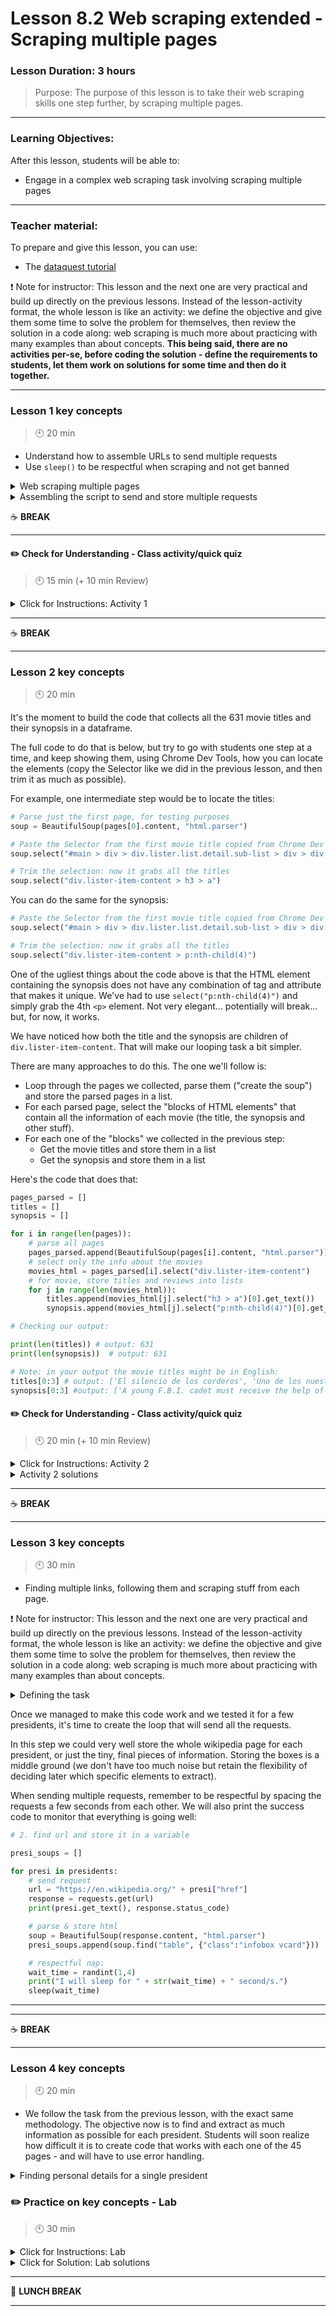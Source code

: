 # Lesson 8.2 Web scraping extended - Scraping multiple pages

### Lesson Duration: 3 hours

> Purpose: The purpose of this lesson is to take their web scraping skills one step further, by scraping multiple pages.

---

### Learning Objectives:

After this lesson, students will be able to:

- Engage in a complex web scraping task involving scraping multiple pages

---

### Teacher material:

To prepare and give this lesson, you can use:

- The [dataquest tutorial](https://www.dataquest.io/blog/web-scraping-beautifulsoup/)

:exclamation: Note for instructor: This lesson and the next one are very practical and build up directly on the previous lessons. Instead of the lesson-activity format, the whole lesson is like an activity: we define the objective and give them some time to solve the problem for themselves, then review the solution in a code along: web scraping is much more about practicing with many examples than about concepts. **This being said, there are no activities per-se, before coding the solution - define the requirements to students, let them work on solutions for some time and then do it together.**

---

### Lesson 1 key concepts

> :clock10: 20 min

- Understand how to assemble URLs to send multiple requests
- Use `sleep()` to be respectful when scraping and not get banned

<details>
<summary> Web scraping multiple pages </summary>

We practiced web scraping when all the information is in a single table of a single page in a site. What happens when we want to scrape information from multiple pages?

- Go to [https://www.imdb.com/search/title/](https://www.imdb.com/search/title/) and enter the following parameters, leaving all other fields blank or with its default value:

  - Title Type: Feature film
  - Release date: From 1990 to 1992 (You don't need to enter the month and/or date here)
  - User Rating: 7.5 to -

The page you get should be familiar. There's a list with movies and each movie has its title, release year, crew, etc. You could inspect the page and build the code to collect the date.
However, the results we obtained contain 631 movies, and each page only contains 50 of them (you can change the settings to obtain up to 250 movies/page, but that still won't make it till the end).
The way to automatize web scraping in these cases is to look at the URLs The one we've obtained is the following: `https://www.imdb.com/search/title/?title_type=feature&release_date=1990-01-01,1992-12-31&user_rating=7.5,`

If you scroll down and click on "Next", the URL is now:
`https://www.imdb.com/search/title/?title_type=feature&release_date=1990-01-01,1992-12-31&user_rating=7.5,&start=51&ref_=adv_nxt`

Click again on "Next" and here's the new URL:
`https://www.imdb.com/search/title/?title_type=feature&release_date=1990-01-01,1992-12-31&user_rating=7.5,&start=101&ref_=adv_nxt`

The patterns are clear: our search options are in the parameters `title_type`, `release_date`and `user_rating`. Then, we have the `start` parameter, which jumps in intervals of 50, and the `ref_` parameter, which takes the value of "adv_nxt".

Let's do some requests:

```python
# 1. import libraries
from bs4 import BeautifulSoup
import requests

# 2. url: we start with the 'second' page
url = "https://www.imdb.com/search/title/?title_type=feature&release_date=1990-01-01,1992-12-31&user_rating=7.5,&start=51&ref_=adv_nxt"

# 3. download html with a get request
response = requests.get(url)
response.status_code # 200 status code means OK!

# 4.1. parse html (create the 'soup')
soup = BeautifulSoup(response.content, "html.parser")
# 4.2. check that the html code looks like it should
soup

```

Now, we'll have to build a loop where we simply replace the 51 for all the other values (jumping by 50) up until the end of the results. For simplicity, we will build manually this list of values to iterate through:

```python
iterations = range(1, 631, 50)

for i in iterations:
    start_at= str(i)
    url = "https://www.imdb.com/search/title/?title_type=feature&release_date=1990-01-01,1992-12-31&user_rating=7.5,&start=" + start_at + "&ref_=adv_nxt"
    print(url)
```

**Respectful scraping:**

There we have it, all the URLs we need! Before starting with the actual scraping, though, there's something we need to note when sending massive, automated requests to websites: it's rude.
We just have 13 of them, which is not too many, but it's still a good practice to let a few seconds pass in between requests. Some pages don't like being scraped and will block your IP if they detect it's sending automated requests. Others might have a small server for the traffic they handle, and sending too many requests might crash the site.
The sleep module will help us with that. Here's how it works, waiting 2 seconds between each iteration in a for loop:

```python
from time import sleep
for i in range(5):
    print(i)
    sleep(2)
```

To make it more "human", we can randomize the waiting time:

```python
from random import randint
for i in range(5):
    print(i)
    wait_time = randint(1,4)
    print("I will sleep for " + str(wait_time) + " seconds.")
    sleep(wait_time)
```

</details>

<details>
  <summary> Assembling the script to send and store multiple requests </summary>

We have already covered all the pieces leading to the code to respectfully send multiple requests but it's still good to go slowly over the full script below with the students:

```python
pages = []

for i in iterations:
    # assemble the url:
    start_at= str(i)
    url = "https://www.imdb.com/search/title/?title_type=feature&release_date=1990-01-01,1992-12-31&user_rating=7.5,&start=" + start_at + "&ref_=adv_nxt"

    # download html with a get request:
    response = requests.get(url)

    # monitor the process by printing the status code
    print("Status code: " + str(response.status_code))

    # store response into "pages" list
    pages.append(response)

    # respectful nap:
    wait_time = randint(1,4)
    print("I will sleep for " + str(wait_time) + " second/s.")
    sleep(wait_time)
```

Note how if you print the object `pages` after running the code above, you'll just see the response code messages, but the html code is still accessible and you can parse it the same way we've always done:

```python
BeautifulSoup(pages[0].content, "html.parser")
```

It's also worth noting that we're storing much more data than we need. We could filter the information in the loop.

</details>

:coffee: **BREAK**

---

#### :pencil2: Check for Understanding - Class activity/quick quiz

> :clock10: 15 min (+ 10 min Review)

<details>
  <summary> Click for Instructions: Activity 1 </summary>

- No activity, students practiced with the previous codealong.

</details>

---

:coffee: **BREAK**

---

### Lesson 2 key concepts

> :clock10: 20 min

It's the moment to build the code that collects all the 631 movie titles and their synopsis in a dataframe.

The full code to do that is below, but try to go with students one step at a time, and keep showing them, using Chrome Dev Tools, how you can locate the elements (copy the Selector like we did in the previous lesson, and then trim it as much as possible).

For example, one intermediate step would be to locate the titles:

```python
# Parse just the first page, for testing purposes
soup = BeautifulSoup(pages[0].content, "html.parser")

# Paste the Selector from the first movie title copied from Chrome Dev Tools
soup.select("#main > div > div.lister.list.detail.sub-list > div > div:nth-child(1) > div.lister-item-content > h3 > a")

# Trim the selection: now it grabs all the titles
soup.select("div.lister-item-content > h3 > a")
```


You can do the same for the synopsis:

```python
# Paste the Selector from the first movie title copied from Chrome Dev Tools
soup.select("#main > div > div.lister.list.detail.sub-list > div > div:nth-child(1) > div.lister-item-content > p:nth-child(4)")

# Trim the selection: now it grabs all the titles
soup.select("div.lister-item-content > p:nth-child(4)")
```


One of the ugliest things about the code above is that the HTML element containing the synopsis does not have any combination of tag and attribute that makes it unique. We've had to use `select("p:nth-child(4)")` and simply grab the 4th `<p>` element. Not very elegant... potentially will break... but, for now, it works.

We have noticed how both the title and the synopsis are children of `div.lister-item-content`. That will make our looping task a bit simpler.

There are many approaches to do this. The one we'll follow is:

- Loop through the pages we collected, parse them ("create the soup") and store the parsed pages in a list.
- For each parsed page, select the "blocks of HTML elements" that contain all the information of each movie (the title, the synopsis and other stuff).
- For each one of the "blocks" we collected in the previous step:
  - Get the movie titles and store them in a list
  - Get the synopsis and store them in a list

Here's the code that does that:

```python
pages_parsed = []
titles = []
synopsis = []

for i in range(len(pages)):
    # parse all pages
    pages_parsed.append(BeautifulSoup(pages[i].content, "html.parser"))
    # select only the info about the movies
    movies_html = pages_parsed[i].select("div.lister-item-content")
    # for movie, store titles and reviews into lists
    for j in range(len(movies_html)):
        titles.append(movies_html[j].select("h3 > a")[0].get_text())
        synopsis.append(movies_html[j].select("p:nth-child(4)")[0].get_text().strip())

# Checking our output:

print(len(titles)) # output: 631
print(len(synopsis))  # output: 631

# Note: in your output the movie titles might be in English:
titles[0:3] # output: ['El silencio de los corderos', 'Uno de los nuestros', 'Solo en casa']
synopsis[0:3] #output: ['A young F.B.I. cadet must receive the help of an incarcerated and manipulative cannibal killer to help catch another serial killer, a madman who skins his victims.', 'The story of Henry Hill and his life in the mob, covering his relationship with his wife Karen Hill and his mob partners Jimmy Conway and Tommy DeVito in the Italian-American crime syndicate.', 'An eight-year-old troublemaker must protect his house from a pair of burglars when he is accidentally left home alone by his family during Christmas vacation.']
```

#### :pencil2: Check for Understanding - Class activity/quick quiz

> :clock10: 20 min (+ 10 min Review)

<details>
  <summary> Click for Instructions: Activity 2 </summary>

- No activity, students practiced with the previous codealong.

</details>

<details>
  <summary> Activity 2 solutions</summary>

</details>

---

:coffee: **BREAK**

---

### Lesson 3 key concepts

> :clock10: 30 min

- Finding multiple links, following them and scraping stuff from each page.

:exclamation: Note for instructor: This lesson and the next one are very practical and build up directly on the previous lessons. Instead of the lesson-activity format, the whole lesson is like an activity: we define the objective and give them some time to solve the problem for themselves, then review the solution in a code along: web scraping is much more about practicing with many examples than about concepts.

<details>
<summary> Defining the task </summary>

Our objective is to create a dataframe with information about the presidents of the United States. To do this, we will go through this steps:

1. Scrape this [list of presidents of the United States](https://en.wikipedia.org/wiki/List_of_presidents_of_the_United_States).

2. Collect all the links to the Wikipedia page of each president.

3. Scrape the Wikipedia page of each president.

4. Find and store information about each president.

5. Organize the information in a dataframe where we have each president as a row and each variable we collected as a column.

<summary> Scraping links from a Wikipedia table </summary>

```python
# 1. import libraries
from bs4 import BeautifulSoup
import requests
import pandas as pd


# 2. find url and store it in a variable
url = "https://en.wikipedia.org/wiki/List_of_presidents_of_the_United_States"

# 3. download html with a get request
response = requests.get(url)
response.status_code # 200 status code means OK!

# 4.1. parse html (create the 'soup')
soup = BeautifulSoup(response.content, "html.parser")
# 4.2. check that the html code looks like it should
soup

# this solution is not very elegant, but works. The CSS selector we copied had an "nth-child" that we could iterate to find presidents, but some elements were empty, so we concatenate each new element with "+" instead of appending as usual:

presidents = []

for i in range(95):
    presidents = presidents + soup.select("tbody > tr:nth-child(" + str(i) + ") > td:nth-child(4) > b > a")

# check the output:
presidents
```

<details>
  <summary> Expected output of "presidents" </summary>

```html
[<a href="/wiki/George_Washington" title="George Washington">George Washington</a>,
<a href="/wiki/John_Adams" title="John Adams">John Adams</a>,
<a href="/wiki/Thomas_Jefferson" title="Thomas Jefferson">Thomas Jefferson</a>,
<a href="/wiki/James_Madison" title="James Madison">James Madison</a>,
<a href="/wiki/James_Monroe" title="James Monroe">James Monroe</a>,
<a href="/wiki/John_Quincy_Adams" title="John Quincy Adams">John Quincy Adams</a>,
<a href="/wiki/Andrew_Jackson" title="Andrew Jackson">Andrew Jackson</a>,
<a href="/wiki/Martin_Van_Buren" title="Martin Van Buren">Martin Van Buren</a>,
<a href="/wiki/William_Henry_Harrison" title="William Henry Harrison">William Henry Harrison</a>,
<a href="/wiki/John_Tyler" title="John Tyler">John Tyler</a>,
<a href="/wiki/James_K._Polk" title="James K. Polk">James K. Polk</a>,
<a href="/wiki/Zachary_Taylor" title="Zachary Taylor">Zachary Taylor</a>,
<a href="/wiki/Millard_Fillmore" title="Millard Fillmore">Millard Fillmore</a>,
<a href="/wiki/Franklin_Pierce" title="Franklin Pierce">Franklin Pierce</a>,
<a href="/wiki/James_Buchanan" title="James Buchanan">James Buchanan</a>,
<a href="/wiki/Abraham_Lincoln" title="Abraham Lincoln">Abraham Lincoln</a>,
<a href="/wiki/Andrew_Johnson" title="Andrew Johnson">Andrew Johnson</a>,
<a href="/wiki/Ulysses_S._Grant" title="Ulysses S. Grant">Ulysses S. Grant</a>,
<a href="/wiki/Rutherford_B._Hayes" title="Rutherford B. Hayes">Rutherford B. Hayes</a>,
<a href="/wiki/James_A._Garfield" title="James A. Garfield">James A. Garfield</a>,
<a href="/wiki/Chester_A._Arthur" title="Chester A. Arthur">Chester A. Arthur</a>,
<a href="/wiki/Grover_Cleveland" title="Grover Cleveland">Grover Cleveland</a>,
<a href="/wiki/Benjamin_Harrison" title="Benjamin Harrison">Benjamin Harrison</a>,
<a href="/wiki/Grover_Cleveland" title="Grover Cleveland">Grover Cleveland</a>,
<a href="/wiki/William_McKinley" title="William McKinley">William McKinley</a>,
<a href="/wiki/Theodore_Roosevelt" title="Theodore Roosevelt">Theodore Roosevelt</a>,
<a href="/wiki/William_Howard_Taft" title="William Howard Taft">William Howard Taft</a>,
<a href="/wiki/Woodrow_Wilson" title="Woodrow Wilson">Woodrow Wilson</a>,
<a href="/wiki/Warren_G._Harding" title="Warren G. Harding">Warren G. Harding</a>,
<a href="/wiki/Calvin_Coolidge" title="Calvin Coolidge">Calvin Coolidge</a>,
<a href="/wiki/Herbert_Hoover" title="Herbert Hoover">Herbert Hoover</a>,
<a href="/wiki/Franklin_D._Roosevelt" title="Franklin D. Roosevelt">Franklin D. Roosevelt</a>,
<a href="/wiki/Harry_S._Truman" title="Harry S. Truman">Harry S. Truman</a>,
<a href="/wiki/Dwight_D._Eisenhower" title="Dwight D. Eisenhower">Dwight D. Eisenhower</a>,
<a href="/wiki/John_F._Kennedy" title="John F. Kennedy">John F. Kennedy</a>,
<a href="/wiki/Lyndon_B._Johnson" title="Lyndon B. Johnson">Lyndon B. Johnson</a>,
<a href="/wiki/Richard_Nixon" title="Richard Nixon">Richard Nixon</a>,
<a href="/wiki/Gerald_Ford" title="Gerald Ford">Gerald Ford</a>,
<a href="/wiki/Jimmy_Carter" title="Jimmy Carter">Jimmy Carter</a>,
<a href="/wiki/Ronald_Reagan" title="Ronald Reagan">Ronald Reagan</a>,
<a href="/wiki/George_H._W._Bush" title="George H. W. Bush">George H. W. Bush</a>,
<a href="/wiki/Bill_Clinton" title="Bill Clinton">Bill Clinton</a>,
<a href="/wiki/George_W._Bush" title="George W. Bush">George W. Bush</a>,
<a href="/wiki/Barack_Obama" title="Barack Obama">Barack Obama</a>,
<a href="/wiki/Donald_Trump" title="Donald Trump">Donald Trump</a>]
```

</details>
<summary> Extracting the infobox table for a single president </summary>

When trying to scrape information from many "similar" pages, it's a good idea to start with a couple of these pages individually, to quickly test the code.

Below, we're scraping the right panel with information (`infobox`) on the Wikipedia page of a president:

```python
# send request
url = "https://en.wikipedia.org/" + presidents[0]["href"]
response = requests.get(url)
response.status_code

# parse & store html
soup = BeautifulSoup(response.content, "html.parser")
soup.find("table", { "class" : "infobox vcard"})
```

</details>

Once we managed to make this code work and we tested it for a few presidents, it's time to create the loop that will send all the requests.

In this step we could very well store the whole wikipedia page for each president, or just the tiny, final pieces of information. Storing the boxes is a middle ground (we don't have too much noise but retain the flexibility of deciding later which specific elements to extract).

When sending multiple requests, remember to be respectful by spacing the requests a few seconds from each other. We will also print the success code to monitor that everything is going well:

```python
# 2. find url and store it in a variable

presi_soups = []

for presi in presidents:
    # send request
    url = "https://en.wikipedia.org/" + presi["href"]
    response = requests.get(url)
    print(presi.get_text(), response.status_code)

    # parse & store html
    soup = BeautifulSoup(response.content, "html.parser")
    presi_soups.append(soup.find("table", {"class":"infobox vcard"}))

    # respectful nap:
    wait_time = randint(1,4)
    print("I will sleep for " + str(wait_time) + " second/s.")
    sleep(wait_time)
```

---

</details>

---

:coffee: **BREAK**

---

### Lesson 4 key concepts

> :clock10: 20 min

- We follow the task from the previous lesson, with the exact same methodology. The objective now is to find and extract as much information as possible for each president. Students will soon realize how difficult it is to create code that works with each one of the 45 pages - and will have to use error handling.

<details>
  <summary> Finding personal details for a single president </summary>

We extracted the `infobox`es: now it's time to extract specific pieces of information from them. Let's test what can we get from single presidents and then assemble a loop for all of them - as usual.

Here, we will use [the string argument](https://www.crummy.com/software/BeautifulSoup/bs4/doc/#the-string-argument) in the find function, since wikipedia tags and classes are not always helpful to locate. The string argument allows us to locate elements by its actual content.

```python
#Birthday
presi_soups[-1].find("span", {"class":"bday"}).get_text()

#Political party
presi_soups[-1].find("th", string="Political party").parent.find("a").get_text()

#Number of sons/daughters
len(presi_soups[-1].find("th", string="Children").parent.find_all("li"))
```

Let's see if we can extract these items for all of the presidents:

```python
birthdays = []
parties = []
children = []

for presi in presi_soups:
    birthdays.append(presi.find("span", {"class":"bday"}).get_text())
    parties.append(presi.find("th", string="Political party").parent.find("a").get_text())
    #children.append(len(presi.find("th", string="Children").parent.find_all("li")))
```

This code gives an error - looks like not all presidents have children, and that this information is stored with different html tags depending on the president.

As a patch to this problem, we can implement simple error handling:

```python
for i in presi_soups:
    try:
        print(i.find("th", string="Children").parent.find_all("li"))
    except:
        print("NA")
```

Let's put the code together and create a dataframe:

```python
president_name = []
birthdays = []
parties = []
children = []

for presi in presi_soups:
    birthdays.append(presi.find("span", {"class":"bday"}).get_text())
    parties.append(presi.find("th", string="Political party").parent.find("a").get_text())
    president_name.append(presi.find("div",{"class":"fn"}).get_text())
    try:
        children.append(len(presi.find("th", string="Children").parent.find_all("li")))
    except:
        children.append("NA")

presis_df = pd.DataFrame({"name":president_name,
                          "birthday":birthdays,
                          "party": parties,
                          "children": children})
```

</details>

### :pencil2: Practice on key concepts - Lab

> :clock10: 30 min

<details>
  <summary> Click for Instructions: Lab </summary>

- Link to the lab: [https://github.com/ironhack-labs/lab-web-scraping-multiple-pages](https://github.com/ironhack-labs/lab-web-scraping-multiple-pages)

</details>

<details>
  <summary>Click for Solution: Lab solutions</summary>

</details>

---

:sandwich: **LUNCH BREAK**

---
